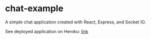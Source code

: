 # chat-example

A simple chat application created with React, Express, and Socket IO. 

See deployed application on Heroku: [link](https://nameless-river-14287.herokuapp.com/)

